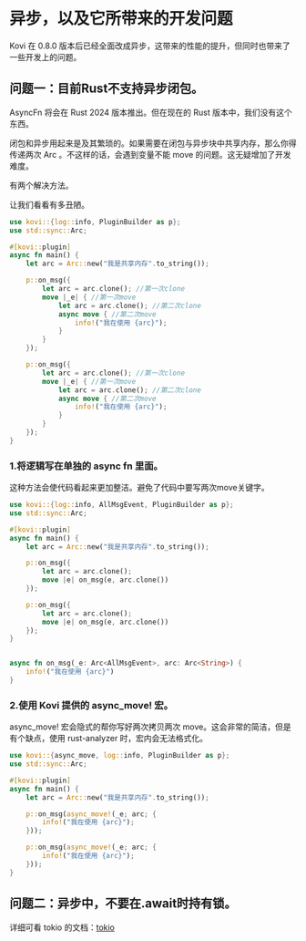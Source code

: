 # 异步，以及它所带来的开发问题

Kovi 在 0.8.0 版本后已经全面改成异步，这带来的性能的提升，但同时也带来了一些开发上的问题。

## 问题一：目前Rust不支持异步闭包。

AsyncFn 将会在 Rust 2024 版本推出。但在现在的 Rust 版本中，我们没有这个东西。

闭包和异步用起来是及其繁琐的。如果需要在闭包与异步块中共享内存，那么你得传递两次 Arc 。不这样的话，会遇到变量不能 move 的问题。这无疑增加了开发难度。

有两个解决方法。

让我们看看有多丑陋。

```rust
use kovi::{log::info, PluginBuilder as p};
use std::sync::Arc;

#[kovi::plugin]
async fn main() {
    let arc = Arc::new("我是共享内存".to_string());

    p::on_msg({
        let arc = arc.clone(); //第一次clone
        move |_e| { //第一次move
            let arc = arc.clone(); //第二次clone
            async move { //第二次move
                info!("我在使用 {arc}");
            }
        }
    });

    p::on_msg({
        let arc = arc.clone(); //第一次clone
        move |_e| { //第一次move
            let arc = arc.clone(); //第二次clone
            async move { //第二次move
                info!("我在使用 {arc}");
            }
        }
    });
}
```

### 1.将逻辑写在单独的 async fn 里面。

这种方法会使代码看起来更加整洁。避免了代码中要写两次move关键字。

```rust
use kovi::{log::info, AllMsgEvent, PluginBuilder as p};
use std::sync::Arc;

#[kovi::plugin]
async fn main() {
    let arc = Arc::new("我是共享内存".to_string());

    p::on_msg({
        let arc = arc.clone();
        move |e| on_msg(e, arc.clone())
    });

    p::on_msg({
        let arc = arc.clone();
        move |e| on_msg(e, arc.clone())
    });
}


async fn on_msg(_e: Arc<AllMsgEvent>, arc: Arc<String>) {
    info!("我在使用 {arc}")
}
```

### 2.使用 Kovi 提供的 async_move! 宏。

async_move! 宏会隐式的帮你写好两次拷贝两次 move。这会非常的简洁，但是有个缺点，使用 rust-analyzer 时，宏内会无法格式化。

```rust
use kovi::{async_move, log::info, PluginBuilder as p};
use std::sync::Arc;

#[kovi::plugin]
async fn main() {
    let arc = Arc::new("我是共享内存".to_string());

    p::on_msg(async_move!(_e; arc; {
        info!("我在使用 {arc}");
    }));

    p::on_msg(async_move!(_e; arc; {
        info!("我在使用 {arc}");
    }));
}
```

## 问题二：异步中，不要在.await时持有锁。

详细可看 tokio 的文档：[tokio](https://tokio.rs/tokio/tutorial/shared-state#restructure-your-code-to-not-hold-the-lock-across-an-await)


